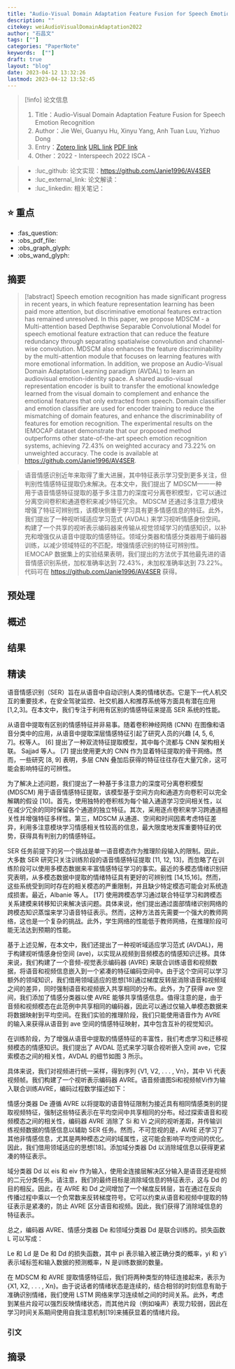 ```yaml
---
title: "Audio-Visual Domain Adaptation Feature Fusion for Speech Emotion Recognition"
description: ""
citekey: weiAudioVisualDomainAdaptation2022
author: "石昌文"
tags: [""]
categories: "PaperNote"
keywords:  [""]
draft: true
layout: "blog"
date: 2023-04-12 13:32:26
lastmod: 2023-04-12 13:52:45
---
```


> [!info] 论文信息
>1. Title：Audio-Visual Domain Adaptation Feature Fusion for Speech Emotion Recognition
>2. Author：Jie Wei, Guanyu Hu, Xinyu Yang, Anh Tuan Luu, Yizhuo Dong
>3. Entry：[Zotero link](zotero://select/items/@weiAudioVisualDomainAdaptation2022) [URL link](https://www.isca-speech.org/archive/interspeech_2022/wei22b_interspeech.html) [PDF link](<file:///C\:\\Users\\19115\\OneDrive - stu.suda.edu.cn\\Zotero\\Wei et al_2022_Audio-Visual Domain Adaptation Feature Fusion for Speech Emotion Recognition.pdf>)
>4. Other：2022 - Interspeech 2022  ISCA   -   

>- :luc_github: 论文实现：https://github.com/Janie1996/AV4SER
>- :luc_external_link: 论文解读：
>- :luc_linkedin: 相关笔记：

## ⭐ 重点

- :fas_question:   
- :obs_pdf_file:   
- :obs_graph_glyph:   
- :obs_wand_glyph:   

## 摘要

> [!abstract] 
> Speech emotion recognition has made significant progress in recent years, in which feature representation learning has been paid more attention, but discriminative emotional features extraction has remained unresolved. In this paper, we propose MDSCM - a Multi-attention based Depthwise Separable Convolutional Model for speech emotional feature extraction that can reduce the feature redundancy through separating spatialwise convolution and channel-wise convolution. MDSCM also enhances the feature discriminability by the multi-attention module that focuses on learning features with more emotional information. In addition, we propose an Audio-Visual Domain Adaptation Learning paradigm (AVDAL) to learn an audiovisual emotion-identity space. A shared audio-visual representation encoder is built to transfer the emotional knowledge learned from the visual domain to complement and enhance the emotional features that only extracted from speech. Domain classifier and emotion classifier are used for encoder training to reduce the mismatching of domain features, and enhance the discriminability of features for emotion recognition. The experimental results on the IEMOCAP dataset demonstrate that our proposed method outperforms other state-of-the-art speech emotion recognition systems, achieving 72.43% on weighted accuracy and 73.22% on unweighted accuracy. The code is available at https://github.com/Janie1996/AV4SER.

> 语音情感识别近年来取得了重大进展，其中特征表示学习受到更多关注，但判别性情感特征提取仍未解决。在本文中，我们提出了 MDSCM——一种用于语音情感特征提取的基于多注意力的深度可分离卷积模型，它可以通过分离空间卷积和通道卷积来减少特征冗余。 MDSCM 还通过多注意力模块增强了特征可辨别性，该模块侧重于学习具有更多情感信息的特征。此外，我们提出了一种视听域适应学习范式 (AVDAL) 来学习视听情感身份空间。构建了一个共享的视听表示编码器来传输从视觉领域学习的情感知识，以补充和增强仅从语音中提取的情感特征。领域分类器和情感分类器用于编码器训练，以减少领域特征的不匹配，增强情感识别的特征可辨别性。 IEMOCAP 数据集上的实验结果表明，我们提出的方法优于其他最先进的语音情感识别系统，加权准确率达到 72.43%，未加权准确率达到 73.22%。代码可在 https://github.com/Janie1996/AV4SER 获得。

## 预处理

## 概述

## 结果

## 精读

语音情感识别（SER）旨在从语音中自动识别人类的情绪状态。它是下一代人机交互的重要技术，在安全驾驶监控、社交机器人和推荐系统等方面具有潜在应用[1,2,3]。在本文中，我们专注于利用有区别的情感特征来提高 SER 系统的性能。

从语音中提取有区别的情感特征并非易事。随着卷积神经网络 (CNN) 在图像和语音分类中的应用，从语音中提取深层情感特征引起了研究人员的兴趣 [4, 5, 6, 7]。权等人。 [6] 提出了一种双流特征提取模型，其中每个流都与 CNN 架构相关联。 Sajjad 等人。 [7] 提出使用更大的 CNN 作为显着特征提取的骨干网络。然而，一些研究 [8, 9] 表明，多层 CNN 叠加后获得的特征往往存在大量冗余，这可能会影响特征的可辨性。

为了解决上述问题，我们提出了一种基于多注意力的深度可分离卷积模型 (MDSCM) 用于语音情感特征提取，该模型基于空间方向和通道方向卷积可以完全解耦的假设 [10]。首先，使用独特的卷积核为每个输入通道学习空间相关性，以在减少冗余的同时保留各个通道的独立特征。其次，采用逐点卷积来学习跨通道相关性并增强特征多样性。第三，MDSCM 从通道、空间和时间因素考虑特征差异，利用多注意模块学习情感相关性较高的信息，最大限度地发挥重要特征的优势，获得具有判别力的情感特征。

SER 任务前提下的另一个挑战是单一语音模态作为推理阶段输入的限制。因此，大多数 SER 研究只关注训练阶段的语音情感特征提取 [11, 12, 13]，而忽略了在训练阶段可以使用多模态数据来丰富情感特征学习的事实。最近的多模态情绪识别研究表明，从多模态数据中提取的情绪特征具有更好的可辨别性 [14,15,16]。然而，这些系统受到同时存在的相关模态的严重限制，并且缺少特定模态可能会对系统造成损害。最近，Albanie 等人。 [17] 使用跨模态学习通过联合特征学习和跨模态关系建模来转移知识来解决该问题。具体来说，他们提出通过面部情绪识别网络的跨模态知识蒸馏来学习语音特征表示。然而，这种方法首先需要一个强大的教师网络，这也是一个复杂的挑战。此外，学生网络的性能低于教师网络，在推理阶段可能无法达到预期的性能。

基于上述见解，在本文中，我们还提出了一种视听域适应学习范式 (AVDAL)，用于构建视听情感身份空间 (ave)，以实现从视频到音频模态的情感知识迁移。具体来说，我们构建了一个音频-视觉表示编码器 (AVRE) 来联合训练语音和视频数据，将语音和视频信息嵌入到一个紧凑的特征编码空间中。由于这个空间可以学习额外的领域知识，我们借用领域适应的思想[18]通过梯度反转层消除语音和视频域之间的差异，同时强制语音和视频嵌入共享相同的分布。此外，为了获得 ave 空间，我们添加了情感分类器以使 AVRE 能够共享情感信息。值得注意的是，由于音频和视频模态在此范例中共享相同的编码器，因此可以通过仅输入单模态数据来将数据映射到平均空间。在我们实验的推理阶段，我们只能使用语音作为 AVRE 的输入来获得从语音到 ave 空间的情感特征映射，其中包含互补的视觉知识。

在训练阶段，为了增强从语音中提取的情感特征的丰富性，我们考虑学习和迁移视频模态的情感知识。我们提出了 AVDAL 范式来学习联合视听嵌入空间 ave，它探索模态之间的相关性，AVDAL 的细节如图 3 所示。

具体来说，我们对视频进行统一采样，得到序列 {V1, V2, . . . , Vn}，其中 Vi 代表视频帧。我们构建了一个视听表示编码器 AVRE。语音频谱图Si和视频帧Vi作为输入联合训练AVRE，编码过程数学描述如下：

情感分类器 De 遵循 AVRE 以将提取的语音特征限制为接近具有相同情感类别的提取视频特征，强制这些特征表示在平均空间中共享相同的分布。经过探索语音和视频模态之间的相关性，编码器 AVRE 消除了 Si 和 Vi 之间的视听差距，并传输训练视频数据的情感信息以辅助 SER 任务。然而，不可忽视的是，AVRE 还学习了其他非情感信息，尤其是两种模态之间的域属性，这可能会影响平均空间的优化。因此，我们借用领域适应的思想[18]。添加域分类器 Dd 以消除域信息以获得更紧凑的特征表示。

域分类器 Dd 以 eis 和 eiv 作为输入，使用全连接层解决区分输入是语音还是视频的二元分类任务。请注意，我们的最终目标是消除域信息的特征表示，这与 Dd 的目的相反。因此，在 AVRE 和 Dd 之间增加了一个梯度反转层，旨在通过在反向传播过程中乘以一个负常数来反转梯度符号。它可以约束从语音和视频中提取的特征表示是紧凑的，防止 AVRE 区分语音和视频。因此，我们获得了消除域信息的特征表示。

总之，编码器 AVRE、情感分类器 De 和领域分类器 Dd 是联合训练的。损失函数 L 可以写成：

Le 和 Ld 是 De 和 Dd 的损失函数，其中 pi 表示输入被正确分类的概率，yi 和 y'i 表示域标签和输入数据的预测概率，N 是训练数据的数量。


在 MDSCM 和 AVRE 提取情感特征后，我们将两种类型的特征连接起来，表示为 {X1, X2, . . . , Xn}。由于说话者的情绪状态是连续的，结合相邻的时刻信息有助于准确识别情绪，我们使用 LSTM 网络来学习连续帧之间的时间关系。此外，考虑到某些片段可以强烈反映情绪状态，而其他片段（例如噪声）表现力较弱，因此在学习时间关系期间使用自我注意机制[19]来捕获显着的情绪片段。

### 引文

## 摘录

